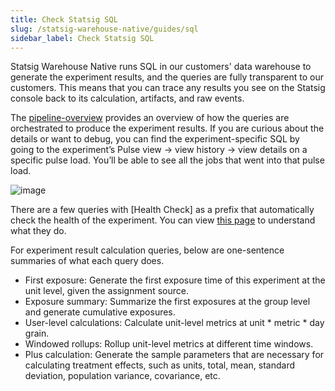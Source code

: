 ```yaml
---
title: Check Statsig SQL
slug: /statsig-warehouse-native/guides/sql
sidebar_label: Check Statsig SQL
---
```


Statsig Warehouse Native runs SQL in our customers' data warehouse to generate the experiment results, and the queries are fully transparent to our customers. This means that you can trace any results you see on the Statsig console back to its calculation, artifacts, and raw events. 

The [pipeline-overview](https://docs.statsig.com/statsig-warehouse-native/pipeline-overview) provides an overview of how the queries are orchestrated to produce the experiment results. If you are curious about the details or want to debug, you can find the experiment-specific SQL by going to the experiment’s Pulse view -> view history -> view details on a specific pulse load. You’ll be able to see all the jobs that went into that pulse load.

![image](https://github.com/statsig-io/docs/assets/139815787/f34e1265-e303-4705-b8cd-1a170a2af91e)


There are a few queries with [Health Check] as a prefix that automatically check the health of the experiment. You can view [this page](https://docs.statsig.com/statsig-warehouse-native/features/monitor-an-experiment) to understand what they do. 

For experiment result calculation queries, below are one-sentence summaries of what each query does.
* First exposure: Generate the first exposure time of this experiment at the unit level, given the assignment source.
* Exposure summary: Summarize the first exposures at the group level and generate cumulative exposures.
* User-level calculations: Calculate unit-level metrics at unit * metric * day grain.
* Windowed rollups: Rollup unit-level metrics at different time windows.
* Plus calculation: Generate the sample parameters that are necessary for calculating treatment effects, such as units, total, mean, standard deviation, population variance, covariance, etc.
